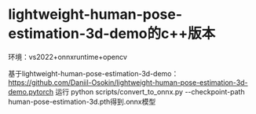 # lightweight-human-pose-estimation-3d-demo的c++版本

环境：vs2022+onnxruntime+opencv

基于lightweight-human-pose-estimation-3d-demo：https://github.com/Daniil-Osokin/lightweight-human-pose-estimation-3d-demo.pytorch
运行 python scripts/convert_to_onnx.py --checkpoint-path human-pose-estimation-3d.pth得到.onnx模型




